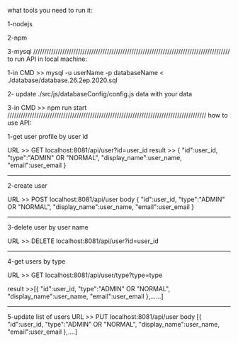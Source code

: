what tools you need to run it:

1-nodejs

2-npm

3-mysql
////////////////////////////////////////////////////////////////////////////////////////
to run API in local machine:

1-in CMD >> mysql -u userName -p databaseName < ./database/database.26.2ep.2020.sql

2- update ./src/js/databaseConfig/config.js  data with your data

3-in CMD >> npm run start
/////////////////////////////////////////////////////////////////////////////////////////
how to use API:

1-get user profile by user id

URL >> GET localhost:8081/api/user?id=user_id
result >> {
  "id":user_id,
  "type":"ADMIN" OR "NORMAL",
  "display_name":user_name,
  "email":user_email
}
_______________________________________________________________________________________________
2-create user

URL >> POST localhost:8081/api/user
        body {
          "id":user_id,
          "type":"ADMIN" OR "NORMAL",
          "display_name":user_name,
          "email":user_email
        }
__________________________________________________________________________________________________
3-delete user by user name

URL >> DELETE localhost:8081/api/user?id=user_id
____________________________________________________________________________________________________
4-get users by type

URL >> GET localhost:8081/api/user/type?type=type

result >>[{
  "id":user_id,
  "type":"ADMIN" OR "NORMAL",
  "display_name":user_name,
  "email":user_email
},......]
____________________________________________________________________________________________________
5-update list of users
URL >> PUT localhost:8081/api/user
        body [{
          "id":user_id,
          "type":"ADMIN" OR "NORMAL",
          "display_name":user_name,
          "email":user_email
        },....]
